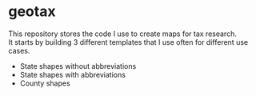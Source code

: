 # geotax
This repository stores the code I use to create maps for tax research.  
It starts by building 3 different templates that I use often for different use cases. 
- State shapes without abbreviations
- State shapes with abbreviations
- County shapes
